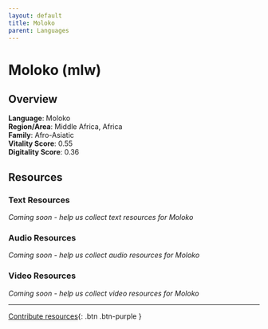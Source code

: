 ```yaml
---
layout: default
title: Moloko
parent: Languages
---
```


# Moloko (mlw)

## Overview

**Language**: Moloko  
**Region/Area**: Middle Africa, Africa  
**Family**: Afro-Asiatic  
**Vitality Score**: 0.55  
**Digitality Score**: 0.36  

## Resources

### Text Resources
*Coming soon - help us collect text resources for Moloko*

### Audio Resources
*Coming soon - help us collect audio resources for Moloko*

### Video Resources
*Coming soon - help us collect video resources for Moloko*

---

[Contribute resources](https://fairtrain.github.io/){: .btn .btn-purple }
